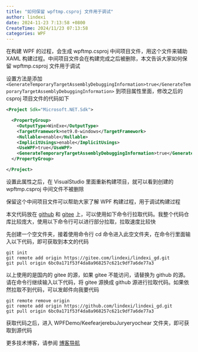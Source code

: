 ```yaml
---
title: "如何保留 wpftmp.csproj 文件用于调试"
author: lindexi
date: 2024-11-23 7:13:58 +0800
CreateTime: 2024/11/23 07:13:58
categories: WPF
---
```


在构建 WPF 的过程，会生成 wpftmp.csproj 中间项目文件，用这个文件来辅助 XAML 构建过程。中间项目文件会在构建完成之后被删除，本文告诉大家如何保留 wpftmp.csproj 文件用于调试

<!--more-->


<!-- CreateTime:2024/11/23 07:13:58 -->

<!-- 发布 -->
<!-- 博客 -->

设置方法是添加 `<GenerateTemporaryTargetAssemblyDebuggingInformation>true</GenerateTemporaryTargetAssemblyDebuggingInformation>` 到项目属性里面，修改之后的 csproj 项目文件的代码如下

```xml
<Project Sdk="Microsoft.NET.Sdk">

  <PropertyGroup>
    <OutputType>WinExe</OutputType>
    <TargetFramework>net9.0-windows</TargetFramework>
    <Nullable>enable</Nullable>
    <ImplicitUsings>enable</ImplicitUsings>
    <UseWPF>true</UseWPF>
    <GenerateTemporaryTargetAssemblyDebuggingInformation>true</GenerateTemporaryTargetAssemblyDebuggingInformation>
  </PropertyGroup>

</Project>
```

设置此属性之后，在 VisualStudio 里面重新构建项目，就可以看到创建的 wpftmp.csproj 中间文件不被删除

保留这个中间项目文件可以帮助大家了解 WPF 构建过程，用于调试构建过程

本文代码放在 [github](https://github.com/lindexi/lindexi_gd/tree/6bc0a171f53f4da8a968257c621c9df7a6de77a3/WPFDemo/KeefearjerebuJuryeryochear) 和 [gitee](https://gitee.com/lindexi/lindexi_gd/tree/6bc0a171f53f4da8a968257c621c9df7a6de77a3/WPFDemo/KeefearjerebuJuryeryochear) 上，可以使用如下命令行拉取代码。我整个代码仓库比较庞大，使用以下命令行可以进行部分拉取，拉取速度比较快

先创建一个空文件夹，接着使用命令行 cd 命令进入此空文件夹，在命令行里面输入以下代码，即可获取到本文的代码

```
git init
git remote add origin https://gitee.com/lindexi/lindexi_gd.git
git pull origin 6bc0a171f53f4da8a968257c621c9df7a6de77a3
```

以上使用的是国内的 gitee 的源，如果 gitee 不能访问，请替换为 github 的源。请在命令行继续输入以下代码，将 gitee 源换成 github 源进行拉取代码。如果依然拉取不到代码，可以发邮件向我要代码

```
git remote remove origin
git remote add origin https://github.com/lindexi/lindexi_gd.git
git pull origin 6bc0a171f53f4da8a968257c621c9df7a6de77a3
```

获取代码之后，进入 WPFDemo/KeefearjerebuJuryeryochear 文件夹，即可获取到源代码

更多技术博客，请参阅 [博客导航](https://blog.lindexi.com/post/%E5%8D%9A%E5%AE%A2%E5%AF%BC%E8%88%AA.html )
